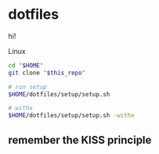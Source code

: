 dotfiles
========
hi!


Linux
```sh
cd "$HOME"
git clone "$this_repo"

# run setup
$HOME/dotfiles/setup/setup.sh

# withx
$HOME/dotfiles/setup/setup.sh -withx
```

remember the KISS principle
---------------------------
